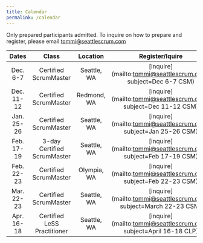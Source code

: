 ```yaml
---
title: Calendar
permalink: /calendar
---
```


Only prepared participants admitted. To inquire on how to prepare and register, please email tommi@seattlescrum.com

| Dates       | Class         |   Location  | Register/Iquire
| :----------: |:----------:| :------------:|:---------------:
| Dec. 6-7 | Certified ScrumMaster | Seattle, WA | [inquire](mailto:tommi@seattlescrum.com?subject=Dec 6-7 CSM)
| Dec. 11-12 | Certified ScrumMaster | Redmond, WA | [inquire](mailto:tommi@seattlescrum.com?subject=Dec 11-12 CSM)
| Jan. 25-26 | Certified ScrumMaster | Seattle, WA | [inquire](mailto:tommi@seattlescrum.com?subject=Jan 25-26 CSM)
| Feb. 17-19 | 3-day Certified ScrumMaster | Seattle, WA | [inquire](mailto:tommi@seattlescrum.com?subject=Feb 17-19 CSM)
| Feb. 22-23 | Certified ScrumMaster | Olympia, WA | [inquire](mailto:tommi@seattlescrum.com?subject=Feb 22-23 CSM)
| Mar. 22-23 | Certified ScrumMaster | Seattle, WA | [inquire](mailto:tommi@seattlescrum.com?subject=March 22-23 CSM)
| Apr. 16-18 | Certified LeSS Practitioner | Seattle, WA | [inquire](mailto:tommi@seattlescrum.com?subject=April 16-18 CLP)
